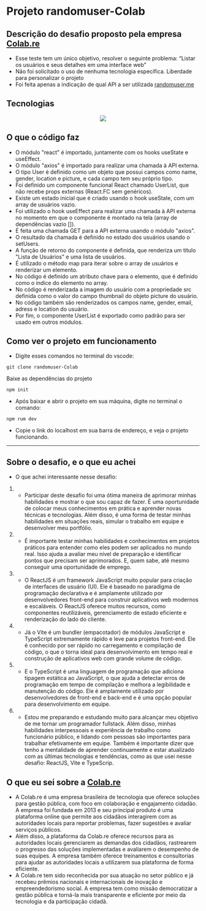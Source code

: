 # Projeto randomuser-Colab

## Descrição do desafio proposto pela empresa [Colab.re](https://www.colab.re/)

- Esse teste tem um único objetivo, resolver o seguinte problema: “Listar os usuários e seus detalhes em uma interface web”
- Não foi solicitado o uso de nenhuma tecnologia específica. Liberdade para personalizar o projeto
- Foi feita apenas a indicação de qual API a ser utilizada [randomuser.me](https://randomuser.me/)

## Tecnologias 

<p align="center">
  <a href="https://skillicons.dev">
    <img src="https://skillicons.dev/icons?i=vscode,nodejs,vite,react,typescript,html,css,git,github" />
  </a>
</p>

## O que o código faz

- O módulo "react" é importado, juntamente com os hooks useState e useEffect.
- O módulo "axios" é importado para realizar uma chamada à API externa.
- O tipo User é definido como um objeto que possui campos como name, gender, location e picture, e cada campo tem seu próprio tipo.
- Foi definido um componente funcional React chamado UserList, que não recebe props externas (React.FC sem genéricos).
- Existe um estado inicial que é criado usando o hook useState, com um array de usuários vazio.
- Foi utilizado o hook useEffect para realizar uma chamada à API externa no momento em que o componente é montado na tela (array de dependências vazio []).
- É feita uma chamada GET para a API externa usando o módulo "axios".
- O resultado da chamada é definido no estado dos usuários usando o setUsers.
- A função de retorno do componente é definida, que renderiza um título "Lista de Usuários" e uma lista de usuários.
- É utilizado o método map para iterar sobre o array de usuários e renderizar um elemento.
- No código é definido um atributo chave para o elemento, que é definido como o índice do elemento no array.
- No código é renderizada a imagem do usuário com a propriedade src definida como o valor do campo thumbnail do objeto picture do usuário.
- No código também são renderizados os campos name, gender, email, adress e location do usuário.
- Por fim, o componente UserList é exportado como padrão para ser usado em outros módulos.

## Como ver o projeto em funcionamento

- Digite esses comandos no terminal do vscode:
```
git clone randomuser-Colab
```
Baixe as dependências do projeto
```
npm init
```
- Após baixar e abrir o projeto em sua máquina, digite no terminal o comando:
```
npm rum dev
```
- Copie o link do localhost em sua barra de endereço, e veja o projeto funcionando.
---

## Sobre o desafio, e o que eu achei

- O que achei interessante nesse desafio:

1. - Participar deste desafio foi uma ótima maneira de aprimorar minhas habilidades e mostrar o que sou capaz de fazer.
É uma oportunidade de colocar meus conhecimentos em prática e aprender novas técnicas e tecnologias.
Além disso, é uma forma de testar minhas habilidades em situações reais, simular o trabalho em equipe e desenvolver meu portfólio.

2. - É importante testar minhas habilidades e conhecimentos em projetos práticos para entender como eles podem ser aplicados no mundo real.
Isso ajuda a avaliar meu nível de preparação e identificar pontos que precisam ser aprimorados.
E, quem sabe, até mesmo conseguir uma oportunidade de emprego.

3. - O ReactJS é um framework JavaScript muito popular para criação de interfaces de usuário (UI).
Ele é baseado no paradigma de programação declarativa e é amplamente utilizado por desenvolvedores front-end para construir aplicativos web modernos e escaláveis.
O ReactJS oferece muitos recursos, como componentes reutilizáveis, gerenciamento de estado eficiente e renderização do lado do cliente.

4. - Já o Vite é um bundler (empacotador) de módulos JavaScript e TypeScript extremamente rápido e leve para projetos front-end.
Ele é conhecido por ser rápido no carregamento e compilação de código,
o que o torna ideal para desenvolvimento em tempo real e construção de aplicativos web com grande volume de código.

5. - E o TypeScript é uma linguagem de programação que adiciona tipagem estática ao JavaScript, o que ajuda a detectar erros de programação em tempo de compilação e melhora a legibilidade e manutenção do código.
Ele é amplamente utilizado por desenvolvedores de front-end e back-end e é uma opção popular para desenvolvimento em equipe.

6. - Estou me preparando e estudando muito para alcançar meu objetivo de me tornar um programador fullstack.
Além disso, minhas habilidades interpessoais e experiência de trabalho como funcionário público, e lidando com pessoas são importantes para trabalhar efetivamente em equipe.
Também é importante dizer que tenho a mentalidade de aprender continuamente e estar atualizado com as últimas tecnologias e tendências,
como as que usei nesse desafio: ReactJS, Vite e TypeScrip.

## O que eu sei sobre a [Colab.re](https://www.colab.re/)

- A Colab.re é uma empresa brasileira de tecnologia que oferece soluções para gestão pública, com foco em colaboração e engajamento cidadão.
A empresa foi fundada em 2013 e seu principal produto é uma plataforma online que permite aos cidadãos interagirem com as autoridades locais para reportar problemas,
fazer sugestões e avaliar serviços públicos.
- Além disso, a plataforma da Colab.re oferece recursos para as autoridades locais gerenciarem as demandas dos cidadãos, rastrearem o progresso das soluções implementadas e avaliarem o desempenho de suas equipes.
A empresa também oferece treinamentos e consultorias para ajudar as autoridades locais a utilizarem sua plataforma de forma eficiente.
- A Colab.re tem sido reconhecida por sua atuação no setor público e já recebeu prêmios nacionais e internacionais de inovação e empreendedorismo social.
A empresa tem como missão democratizar a gestão pública e torná-la mais transparente e eficiente por meio da tecnologia e da participação cidadã.
